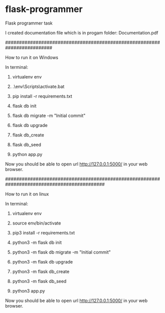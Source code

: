 # flask-programmer
Flask programmer task

I created documentation file which is in progam folder: Documentation.pdf

#########################################################################

How to run it on Windows

In terminal:

1. virtualenv env

2. .\env\Scripts\activate.bat

3. pip install -r requirements.txt

4. flask db init

5. flask db migrate -m "Initial commit"

6. flask db upgrade

7. flask db_create

8. flask db_seed

9. python app.py

Now you should be able to open url  http://127.0.0.1:5000/ in your web browser.

############################################################################################

How to run it on linux

In terminal:

1. virtualenv env

2. source env/bin/activate

3. pip3 install -r requirements.txt

4. python3 -m flask db init

5. python3 -m flask db migrate -m "Initial commit"

6. python3 -m flask db upgrade

7. python3 -m flask db_create

8. python3 -m flask db_seed

9. python3 app.py

Now you should be able to open url  http://127.0.0.1:5000/ in your web browser.

